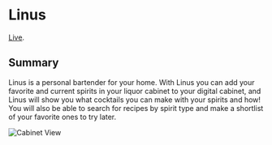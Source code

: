 Linus
=====
[Live](https://linus-ten.now.sh/).

Summary
-------
Linus is a personal bartender for your home. With Linus you can add your favorite and current spirits in your liquor cabinet to your digital cabinet, and Linus will show you what cocktails you can make with your spirits and how! You will also be able to search for recipes by spirit type and make a shortlist of your favorite ones to try later.

![Cabinet View](../READMEimg/Cabinet-view.png)